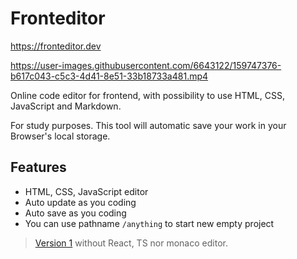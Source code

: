 # Fronteditor

https://fronteditor.dev

https://user-images.githubusercontent.com/6643122/159747376-b617c043-c5c3-4d41-8e51-33b18733a481.mp4

Online code editor for frontend, with possibility to use HTML, CSS, JavaScript and Markdown.

For study purposes. This tool will automatic save your work in your Browser's local storage.

## Features

- HTML, CSS, JavaScript editor
- Auto update as you coding
- Auto save as you coding
- You can use pathname `/anything` to start new empty project

> [Version 1](https://github.com/maykbrito/fronteditor) without React, TS nor monaco editor.
